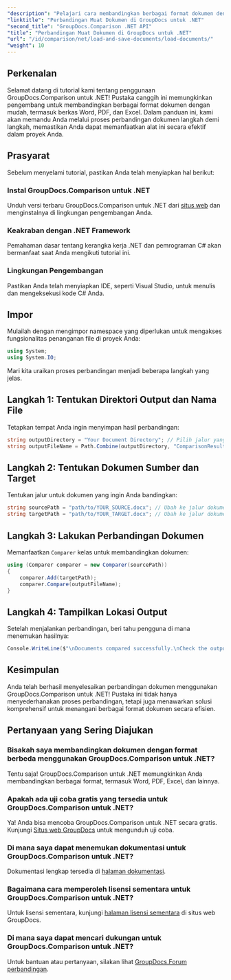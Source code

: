 ```yaml
---
"description": "Pelajari cara membandingkan berbagai format dokumen dengan mudah—termasuk Word, PDF, dan Excel—menggunakan pustaka canggih ini. Sempurna untuk pengembang di semua tingkatan, tutorial langkah demi langkah ini."
"linktitle": "Perbandingan Muat Dokumen di GroupDocs untuk .NET"
"second_title": "GroupDocs.Comparison .NET API"
"title": "Perbandingan Muat Dokumen di GroupDocs untuk .NET"
"url": "/id/comparison/net/load-and-save-documents/load-documents/"
"weight": 10
---
```


## Perkenalan

Selamat datang di tutorial kami tentang penggunaan GroupDocs.Comparison untuk .NET! Pustaka canggih ini memungkinkan pengembang untuk membandingkan berbagai format dokumen dengan mudah, termasuk berkas Word, PDF, dan Excel. Dalam panduan ini, kami akan memandu Anda melalui proses perbandingan dokumen langkah demi langkah, memastikan Anda dapat memanfaatkan alat ini secara efektif dalam proyek Anda.

## Prasyarat

Sebelum menyelami tutorial, pastikan Anda telah menyiapkan hal berikut:

### Instal GroupDocs.Comparison untuk .NET
Unduh versi terbaru GroupDocs.Comparison untuk .NET dari [situs web](https://releases.groupdocs.com/comparison/net/) dan menginstalnya di lingkungan pengembangan Anda.

### Keakraban dengan .NET Framework
Pemahaman dasar tentang kerangka kerja .NET dan pemrograman C# akan bermanfaat saat Anda mengikuti tutorial ini.

### Lingkungan Pengembangan
Pastikan Anda telah menyiapkan IDE, seperti Visual Studio, untuk menulis dan mengeksekusi kode C# Anda.

## Impor

Mulailah dengan mengimpor namespace yang diperlukan untuk mengakses fungsionalitas penanganan file di proyek Anda:

```csharp
using System;
using System.IO;
```

Mari kita uraikan proses perbandingan menjadi beberapa langkah yang jelas.

## Langkah 1: Tentukan Direktori Output dan Nama File

Tetapkan tempat Anda ingin menyimpan hasil perbandingan:

```csharp
string outputDirectory = "Your Document Directory"; // Pilih jalur yang valid
string outputFileName = Path.Combine(outputDirectory, "ComparisonResult.docx");
```

## Langkah 2: Tentukan Dokumen Sumber dan Target

Tentukan jalur untuk dokumen yang ingin Anda bandingkan:

```csharp
string sourcePath = "path/to/YOUR_SOURCE.docx"; // Ubah ke jalur dokumen sumber Anda
string targetPath = "path/to/YOUR_TARGET.docx"; // Ubah ke jalur dokumen target Anda
```

## Langkah 3: Lakukan Perbandingan Dokumen

Memanfaatkan `Comparer` kelas untuk membandingkan dokumen:

```csharp
using (Comparer comparer = new Comparer(sourcePath))
{
    comparer.Add(targetPath);
    comparer.Compare(outputFileName);
}
```

## Langkah 4: Tampilkan Lokasi Output

Setelah menjalankan perbandingan, beri tahu pengguna di mana menemukan hasilnya:

```csharp
Console.WriteLine($"\nDocuments compared successfully.\nCheck the output in: {outputDirectory}");
```

## Kesimpulan

Anda telah berhasil menyelesaikan perbandingan dokumen menggunakan GroupDocs.Comparison untuk .NET! Pustaka ini tidak hanya menyederhanakan proses perbandingan, tetapi juga menawarkan solusi komprehensif untuk menangani berbagai format dokumen secara efisien.

## Pertanyaan yang Sering Diajukan

### Bisakah saya membandingkan dokumen dengan format berbeda menggunakan GroupDocs.Comparison untuk .NET?
Tentu saja! GroupDocs.Comparison untuk .NET memungkinkan Anda membandingkan berbagai format, termasuk Word, PDF, Excel, dan lainnya.

### Apakah ada uji coba gratis yang tersedia untuk GroupDocs.Comparison untuk .NET?
Ya! Anda bisa mencoba GroupDocs.Comparison untuk .NET secara gratis. Kunjungi [Situs web GroupDocs](https://releases.groupdocs.com/) untuk mengunduh uji coba.

### Di mana saya dapat menemukan dokumentasi untuk GroupDocs.Comparison untuk .NET?
Dokumentasi lengkap tersedia di [halaman dokumentasi](https://reference.groupdocs.com/comparison/net/).

### Bagaimana cara memperoleh lisensi sementara untuk GroupDocs.Comparison untuk .NET?
Untuk lisensi sementara, kunjungi [halaman lisensi sementara](https://purchase.groupdocs.com/temporary-license/) di situs web GroupDocs.

### Di mana saya dapat mencari dukungan untuk GroupDocs.Comparison untuk .NET?
Untuk bantuan atau pertanyaan, silakan lihat [GroupDocs.Forum perbandingan](https://forum.groupdocs.com/c/comparison/12).